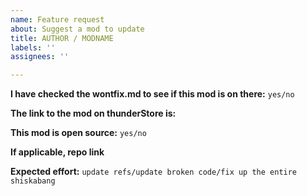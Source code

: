 ```yaml
---
name: Feature request
about: Suggest a mod to update
title: AUTHOR / MODNAME
labels: ''
assignees: ''

---
```


**I have checked the wontfix.md to see if this mod is on there:**
`yes/no`

**The link to the mod on thunderStore is:**


**This mod is open source:**
`yes/no`

**If applicable, repo link**


**Expected effort:**
`update refs/update broken code/fix up the entire shiskabang`
